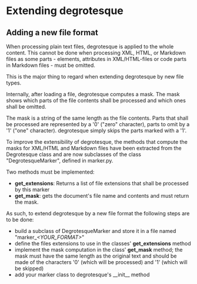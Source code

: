 Extending degrotesque
=====================

Adding a new file format
------------------------

When processing plain text files, degrotesque is applied to the whole content.
This cannot be done when processing XML, HTML, or Markdown files as some 
parts - elements, attributes in XML/HTML-files or code parts in Markdown 
files - must be omitted.

This is the major thing to regard when extending degrotesque by new file types.

Internally, after loading a file, degrotesque computes a mask. The mask shows
which parts of the file contents shall be processed and which ones shall be
omitted. 

The mask is a string of the same length as the file contents. Parts that shall be 
processed are represented by a '0' ("zero" character), parts to omit by a '1' 
("one" character). degrotesque simply skips the parts marked with a '1'.

To improve the extensibility of degrotesque, the methods that compute the masks
for XML/HTML and Markdown files have been extracted from the Degrotesque class
and are now subclasses of the class "DegrotesqueMarker", defined in marker.py. 

Two methods must be implemented:

* __get_extensions__: Returns a list of file extensions that shall be processed by
this marker
* __get_mask__: gets the document's file name and contents and must return the mask.


As such, to extend degrotesque by a new file format the following steps are
to be done:

* build a subclass of DegrotesqueMarker and store it in a file named "marker_*&lt;YOUR_FORMAT&gt;*"
* define the files extensions to use in the classes' **get_extensions** method
* implement the mask computation in the class' **get_mask** method; the mask must have the same length as the original text and should be made of the characters '0' (which will be processed) and '1' (which will be skipped)
* add your marker class to degrotesque's \_\_init\_\_ method


